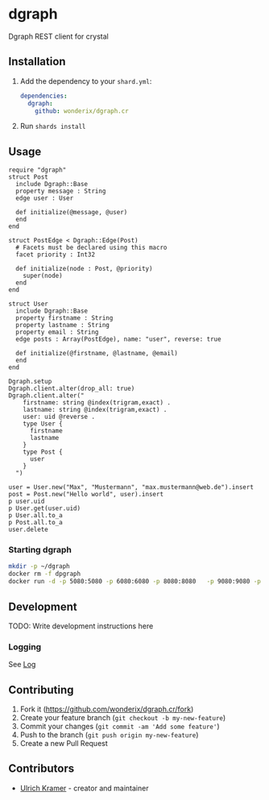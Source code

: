 # dgraph

Dgraph REST client for crystal

## Installation

1. Add the dependency to your `shard.yml`:

   ```yaml
   dependencies:
     dgraph:
       github: wonderix/dgraph.cr
   ```

2. Run `shards install`

## Usage

```crystal
require "dgraph"
struct Post
  include Dgraph::Base
  property message : String
  edge user : User

  def initialize(@message, @user)
  end
end

struct PostEdge < Dgraph::Edge(Post)
  # Facets must be declared using this macro
  facet priority : Int32

  def initialize(node : Post, @priority)
    super(node)
  end
end

struct User
  include Dgraph::Base
  property firstname : String
  property lastname : String
  property email : String
  edge posts : Array(PostEdge), name: "user", reverse: true

  def initialize(@firstname, @lastname, @email)
  end
end

Dgraph.setup
Dgraph.client.alter(drop_all: true)
Dgraph.client.alter("
    firstname: string @index(trigram,exact) .
    lastname: string @index(trigram,exact) .
    user: uid @reverse .
    type User {
      firstname
      lastname
    }
    type Post {
      user
    }
  ")

user = User.new("Max", "Mustermann", "max.mustermann@web.de").insert
post = Post.new("Hello world", user).insert
p user.uid
p User.get(user.uid)
p User.all.to_a
p Post.all.to_a
user.delete
```

### Starting dgraph

```bash
mkdir -p ~/dgraph
docker rm -f dpgraph
docker run -d -p 5080:5080 -p 6080:6080 -p 8080:8080   -p 9080:9080 -p 8000:8000 -v ~/dgraph:/dgraph --name dgraph  dgraph/standalone:v21.03.1
```

## Development

TODO: Write development instructions here

### Logging

See [Log](https://crystal-lang.org/api/1.0.0/Log.html)

## Contributing

1. Fork it (<https://github.com/wonderix/dgraph.cr/fork>)
2. Create your feature branch (`git checkout -b my-new-feature`)
3. Commit your changes (`git commit -am 'Add some feature'`)
4. Push to the branch (`git push origin my-new-feature`)
5. Create a new Pull Request

## Contributors

- [Ulrich Kramer](https://github.com/wonderix) - creator and maintainer
